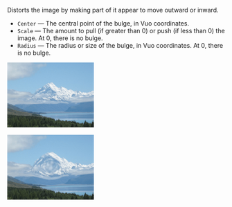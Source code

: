 Distorts the image by making part of it appear to move outward or inward.

   - `Center` — The central point of the bulge, in Vuo coordinates.
   - `Scale` — The amount to pull (if greater than 0) or push (if less than 0) the image. At 0, there is no bulge.
   - `Radius` — The radius or size of the bulge, in Vuo coordinates. At 0, there is no bulge.

![](mountains.png)

![](bulge.png)

